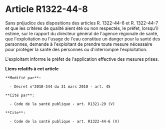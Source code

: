 # Article R1322-44-8

Sans préjudice des dispositions des articles R. 1322-44-6 et R. 1322-44-7 et que les critères de qualité aient été ou non
respectés, le préfet, lorsqu'il estime, sur le rapport du directeur général de l'agence régionale de santé, que
l'exploitation ou l'usage de l'eau constitue un danger pour la santé des personnes, demande à l'exploitant de prendre toute
mesure nécessaire pour protéger la santé des personnes ou d'interrompre l'exploitation.

L'exploitant informe le préfet de l'application effective des mesures prises.

**Liens relatifs à cet article**

	**Modifié par**:

	  - Décret n°2010-344 du 31 mars 2010 - art. 45

	**Cité par**:

	  - Code de la santé publique - art. R1321-29 (V)

	**Cite**:

	  - Code de la santé publique - art. R1322-44-6 (V)

